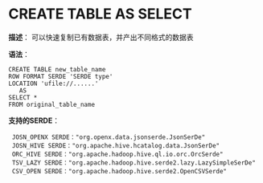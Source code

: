 

# CREATE TABLE AS SELECT

**描述**： 可以快速复制已有数据表，并产出不同格式的数据表

**语法**：

    CREATE TABLE new_table_name
    ROW FORMAT SERDE 'SERDE type'
    LOCATION 'ufile://......'
       AS  
    SELECT *
    FROM original_table_name

**支持的SERDE**：

``` 
 JOSN_OPENX SERDE："org.openx.data.jsonserde.JsonSerDe"
 JOSN_HIVE SERDE："org.apache.hive.hcatalog.data.JsonSerDe"
 ORC_HIVE SERDE："org.apache.hadoop.hive.ql.io.orc.OrcSerde"
 TSV_LAZY SERDE："org.apache.hadoop.hive.serde2.lazy.LazySimpleSerDe"
 CSV_OPEN SERDE："org.apache.hadoop.hive.serde2.OpenCSVSerde"
```
